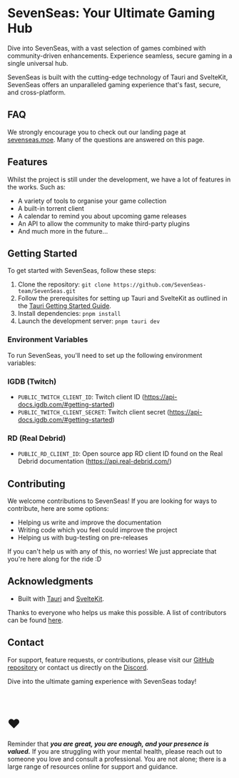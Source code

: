 # SevenSeas: Your Ultimate Gaming Hub

Dive into SevenSeas, with a vast selection of games combined with community-driven enhancements. Experience seamless, secure
gaming in a single universal hub.

SevenSeas is built with the cutting-edge technology of Tauri and
SvelteKit, SevenSeas offers an unparalleled gaming experience that's fast, secure, and cross-platform.

## FAQ

We strongly encourage you to check out our landing page at [sevenseas.moe](https://sevenseas.moe/). Many of the questions are answered on this page.

## Features

Whilst the project is still under the development, we have a lot of features in the works. Such as:

- A variety of tools to organise your game collection
- A built-in torrent client
- A calendar to remind you about upcoming game releases
- An API to allow the community to make third-party plugins
- And much more in the future...

## Getting Started

To get started with SevenSeas, follow these steps:

1. Clone the repository: `git clone https://github.com/SevenSeas-team/SevenSeas.git`
2. Follow the prerequisites for setting up Tauri and SvelteKit as outlined in
   the [Tauri Getting Started Guide](https://tauri.app/v1/guides/getting-started/prerequisites).
3. Install dependencies: `pnpm install`
4. Launch the development server: `pnpm tauri dev`

### Environment Variables

To run SevenSeas, you'll need to set up the following environment variables:

### IGDB (Twitch)

- `PUBLIC_TWITCH_CLIENT_ID`: Twitch client ID (https://api-docs.igdb.com/#getting-started)
- `PUBLIC_TWITCH_CLIENT_SECRET`: Twitch client secret (https://api-docs.igdb.com/#getting-started)

### RD (Real Debrid)

- `PUBLIC_RD_CLIENT_ID`: Open source app RD client ID found on the Real Debrid documentation (https://api.real-debrid.com/)
  
## Contributing

We welcome contributions to SevenSeas! If you are looking for ways to contribute, here are some options:

- Helping us write and improve the documentation
- Writing code which you feel could improve the project
- Helping us with bug-testing on pre-releases

If you can't help us with any of this, no worries! We just appreciate that you're here along for the ride :D

## Acknowledgments

- Built with [Tauri](https://tauri.app/) and [SvelteKit](https://kit.svelte.dev/).

Thanks to everyone who helps us make this possible. A list of contributors can be found [here](https://github.com/SevenSeas-team/SevenSeas/graphs/contributors).

## Contact

For support, feature requests, or contributions, please visit
our [GitHub repository](https://github.com/SevenSeas-team) or contact us directly on the [Discord](https://discord.gg/mQpaWS3u24).

Dive into the ultimate gaming experience with SevenSeas today!

<br />

# ❤️

Reminder that <strong><i>you are great, you are enough, and your presence is valued.</i></strong> If you are struggling with your mental health, please reach out to someone you love and consult a professional. You are not alone; there is a large range of resources online for support and guidance.
